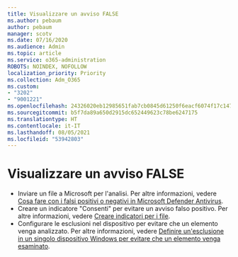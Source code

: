 ```yaml
---
title: Visualizzare un avviso FALSE
ms.author: pebaum
author: pebaum
manager: scotv
ms.date: 07/16/2020
ms.audience: Admin
ms.topic: article
ms.service: o365-administration
ROBOTS: NOINDEX, NOFOLLOW
localization_priority: Priority
ms.collection: Adm_O365
ms.custom:
- "3202"
- "9001221"
ms.openlocfilehash: 24326020eb12985651fab7cb0845d61250f6eacf6074f17c147c66554b0bd870
ms.sourcegitcommit: b5f7da89a650d2915dc652449623c78be6247175
ms.translationtype: HT
ms.contentlocale: it-IT
ms.lasthandoff: 08/05/2021
ms.locfileid: "53942803"
---
```

# <a name="seeing-a-false-alert"></a>Visualizzare un avviso FALSE

- Inviare un file a Microsoft per l'analisi. Per altre informazioni, vedere [Cosa fare con i falsi positivi o negativi in Microsoft Defender Antivirus](https://docs.microsoft.com/windows/security/threat-protection/microsoft-defender-antivirus/antivirus-false-positives-negatives#submit-a-file-to-microsoft-for-analysis).
- Creare un indicatore "Consenti" per evitare un avviso falso positivo. Per altre informazioni, vedere [Creare indicatori per i file](https://docs.microsoft.com/windows/security/threat-protection/microsoft-defender-atp/indicator-file).  
- Configurare le esclusioni nel dispositivo per evitare che un elemento venga analizzato. Per altre informazioni, vedere [Definire un'esclusione in un singolo dispositivo Windows per evitare che un elemento venga esaminato](https://docs.microsoft.com/windows/security/threat-protection/microsoft-defender-antivirus/antivirus-false-positives-negatives#define-an-exclusion-on-an-individual-windows-device-to-prevent-an-item-from-being-scanned).  